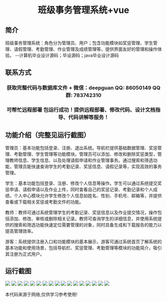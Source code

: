 <p><h1 align="center">班级事务管理系统+vue</h1></p>

## 简介
班级事务管理系统：角色分为管理员、用户；包含功能模块如奖惩管理、学生管理、请假管理、考勤管理、作业管理及成绩管理等，提供界面友好的管理和操作体验。    --计算机毕业设计源码；毕设源码；java毕业设计源码


## 联系方式
<p><h3 align="center">获取完整代码与数据库文件 + 微信：deepguan QQ: 86050149 QQ群: 783742310</h3></p>
<p><h3 align="center">可帮忙远程部署 包运行成功！提供远程部署、修改代码、设计文档指导、代码讲解等服务！</h3></p>

## 功能介绍（完整见运行截图）
管理员：基本功能包括登录、注册、退出系统。导航栏提供基础数据管理、奖惩管理、考勤管理、学生管理等功能模块。管理员可以添加、修改和删除奖惩类型，管理教师信息、学生信息、以及处理请假申请和作业管理事务。通过搜索和筛选功能，管理员能快速查询学生的考勤记录、奖惩信息、请假记录等，实现高效的事务管理。

学生：基本功能包括登录、注册、修改个人信息等操作。学生可以通过系统提交奖惩申请、请假申请以及作业上传，同时查看自己的奖惩记录、考勤记录和个人成绩。个人中心模块允许学生修改个人信息如姓名、性别、手机号、邮箱等，并提供查看或下载相关奖惩或考勤文件的功能。

教师：教师可通过系统管理学生的考勤记录、奖惩信息以及作业提交情况，操作包括添加、修改、审核或删除相关记录。教师可查询学生的详细信息，并使用系统提供的搜索和筛选功能快速定位需要管理的对象，同时具备生成和下载报告的能力以提高管理效率。

游客：系统提供注册入口和功能模块的基本展示，游客可通过系统首页了解系统的基本功能和使用场景，包括导航栏、奖惩管理、考勤管理等模块的功能简介，吸引其注册为正式用户。


## 运行截图
![](img/001.jpg)
![](img/002.jpg)
![](img/003.jpg)
![](img/004.jpg)
![](img/005.jpg)
![](img/006.jpg)
![](img/007.jpg)
![](img/008.jpg)
![](img/009.jpg)
![](img/010.jpg)
![](img/011.jpg)
![](img/012.jpg)
![](img/013.jpg)
![](img/014.jpg)
![](img/015.jpg)
![](img/016.jpg)
![](img/017.jpg)

<p>本代码来源于网络,仅供学习参考使用!</p>
